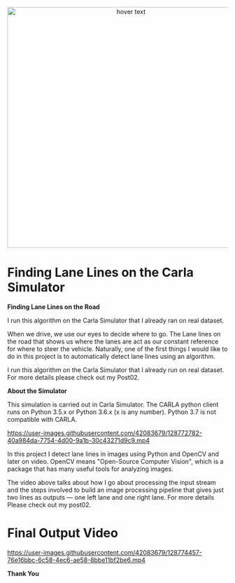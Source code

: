 <p align="center">
  <img src="./assets/Robocomp.png" width="550" title="hover text">
</p>


# **Finding Lane Lines on the Carla Simulator**

**Finding Lane Lines on the Road**

I run this algorithm on the Carla Simulator that I already ran on real dataset. 

When we drive, we use our eyes to decide where to go. The Lane lines on the road that shows us where the lanes are act as our constant reference for where to steer the vehicle. Naturally, one of the first things I would like to do in this project is to automatically detect lane lines using an algorithm.

I run this algorithm on the Carla Simulator that I already run on real dataset. For more details please check out my Post02.

**About the Simulator**

This simulation is carried out in Carla Simulator. The CARLA python client runs on Python 3.5.x or Python 3.6.x (x is any number). Python 3.7 is not compatible with CARLA.

https://user-images.githubusercontent.com/42083679/128772782-40a984da-7754-4d00-9a1b-30c43271d9c9.mp4




In this project I detect lane lines in images using Python and OpenCV and later on video.  OpenCV means "Open-Source Computer Vision", which is a package that has many useful tools for analyzing images.  

The video above talks about how I go about processing the input stream and the steps involved to build an image processing pipeline that gives just two lines as outputs — one left lane and one right lane. For more details Please check out my post02.


# Final Output Video

https://user-images.githubusercontent.com/42083679/128774457-76e16bbc-6c58-4ec6-ae58-8bbe11bf2be6.mp4





**Thank You**



